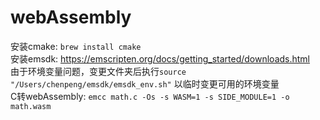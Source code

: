 # webAssembly
安装cmake: `brew install cmake`<br />
安装emsdk: https://emscripten.org/docs/getting_started/downloads.html <br />
由于环境变量问题，变更文件夹后执行`source "/Users/chenpeng/emsdk/emsdk_env.sh"` 以临时变更可用的环境变量 <br />
C转webAssembly: `emcc math.c -Os -s WASM=1 -s SIDE_MODULE=1 -o math.wasm`
